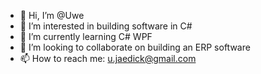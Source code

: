 - 👋 Hi, I’m @Uwe
- 👀 I’m interested in building software in C#
- 🌱 I’m currently learning C# WPF
- 💞️ I’m looking to collaborate on building an ERP software
- 📫 How to reach me: u.jaedick@gmail.com

<!---
Uwe-J/Uwe-J is a ✨ special ✨ repository because its `README.md` (this file) appears on your GitHub profile.
You can click the Preview link to take a look at your changes.
--->
